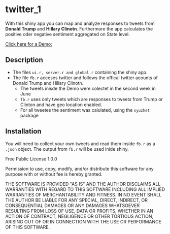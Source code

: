 # twitter_1
With this shiny app you can map and analyze responses to tweets from **Donald Trump** and **Hillary Clinotn**.
Furthermore the app calculates the positive oder negative sentiment aggregated on State level.

<a href="https://jonaskr.shinyapps.io/twitter_1/">Click here for a Demo:</a> 

## Description
- The files `ui.r, server.r and global.r` containing the shiny app. 
- The file `fb.r` acceses twitter and follows the offical twitter acounts of Donald Trump and Hillary Clinotn.
  - The tweets inisde the Demo were colectet in the second week in June 
  - `fb.r` uses only tweets which are responses to tweets from Trump or Clinton and have geo location enabled. 
  - For all tweetes the sentiment was calulated, using the `syuzhet` package
  

## Installation 
You will need to collect your own tweets and read them inside `fb.r` as a `.json` object. The output from `fb.r` will be used inide shiny.



Free Public License 1.0.0

Permission to use, copy, modify, and/or distribute this software for
any purpose with or without fee is hereby granted.

THE SOFTWARE IS PROVIDED "AS IS" AND THE AUTHOR DISCLAIMS ALL
WARRANTIES WITH REGARD TO THIS SOFTWARE INCLUDING ALL IMPLIED WARRANTIES
OF MERCHANTABILITY AND FITNESS. IN NO EVENT SHALL THE AUTHOR BE LIABLE
FOR ANY SPECIAL, DIRECT, INDIRECT, OR CONSEQUENTIAL DAMAGES OR ANY
DAMAGES WHATSOEVER RESULTING FROM LOSS OF USE, DATA OR PROFITS, WHETHER IN
AN ACTION OF CONTRACT, NEGLIGENCE OR OTHER TORTIOUS ACTION, ARISING OUT
OF OR IN CONNECTION WITH THE USE OR PERFORMANCE OF THIS SOFTWARE.
